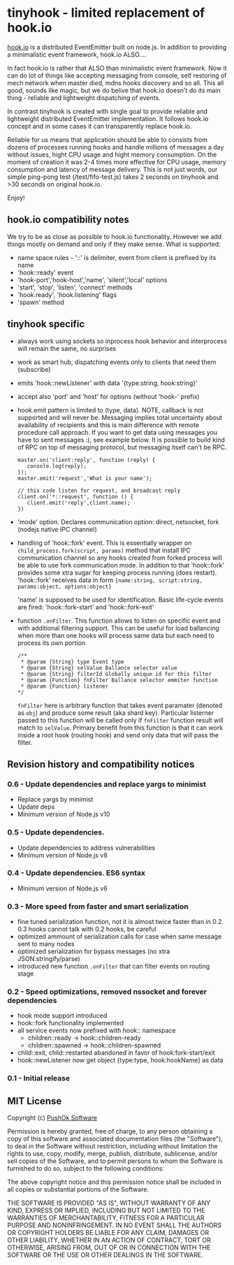 # tinyhook - limited replacement of hook.io

[hook.io](https://github.com/hookio) is a distributed
EventEmitter built on node.js. In addition to providing a
minimalistic event framework, hook.io ALSO....

In fact hook.io is rather that ALSO than minimalistic event
framework. Now it can do lot of things like accepting messaging
from console, self restoring of mech network when master died,
mdns hooks discovery and so all. This all good, sounds like magic, but
we do belive that hook.io doesn't do its main thing - reliable and
lightweight dispatching of events.

In contrast tinyhook is created with single goal to provide reliable
and lightweight distributed EventEmitter implementation. It follows
hook.io concept and in some cases it can transparently replace hook.io.

Reliable for us means that application should be able to consists from
dozens of processes running hooks and handle millions of messages a day
without issues, hight CPU usage and hight memory consumption. On the
moment of creation it was 2-4 times more effective for CPU usage, memory
consumption and latency of message delivery. This is not just words, our
simple ping-pong test (/test/fifo-test.js) takes 2 seconds on tinyhook
and >30 seconds on original hook.io.

Enjoy!

## hook.io compatibility notes
We try to be as close as possible to hook.io functionality. However we add things
mostly on demand and only if they make sense. What is supported:

* name space rules - '::' is delimiter, event from client is prefixed by its name
* 'hook::ready' event
* 'hook-port','hook-host','name', 'silent','local' options
* 'start', 'stop', 'listen', 'connect' methods
* 'hook.ready', 'hook.listening' flags
* 'spawn' method

## tinyhook specific

* always work using sockets so inprocess hook behavior and interprocess will remain the same, no surprises
* work as smart hub, dispatching events only to clients that need them (subscribe)
* emits 'hook::newListener' with data '{type:string, hook:string}'
* accept also 'port' and 'host' for options (without 'hook-' prefix)

*  hook.emit pattern is limited to (type, data). NOTE, callback is not
supported and will never be. Messaging implies total uncertainty about
availability of recipients and this is main difference with remote
procedure call approach. If you want to get data using messages you have
to sent messages :), see example below. It is possible to build kind of
RPC on top of messaging protocol, but messaging itself can't be RPC.

    ```
    master.on('client:reply', function (reply) {
       console.log(reply);
    });
    master.emit('request','What is your name');

    // this code listen for request, and broadcast reply
    client.on('*::request', function () {
       client.emit('reply',client.name);
    })
    ```

* 'mode' option. Declares communication option: direct, netsocket, fork (nodejs
native IPC channel)

* handling of 'hook::fork' event. This is essentially wrapper on
`child_process.fork(script, params)` method that install IPC communication
channel so any hooks created from forked process will be able to use fork
communication mode. In addition to that 'hook::fork' provides some xtra sugar
for keeping process running (does restart). 'hook::fork' receives data in form
`{name:string, script:string, params:object, options:object}`

  'name' is supposed to be used for identification. Basic life-cycle events are fired:
  'hook::fork-start' and 'hook::fork-exit'

* function `.onFilter`. This function allows to listen on specific event and with additional filtering support. This can be useful for load ballancing when more than one hooks will process same data but each need to process its own portion
    ```
    /**
     * @param {String} type Event type
     * @param {String} selValue Ballance selector value
     * @param {String} filterId Globally unique id for this filter
     * @param {Function} fnFilter Ballance selector emmiter function
     * @param {Function} listener
    */
    ```
    `fnFilter` here is arbitrary function that takes event paramater (denoted as `obj`) and produce some result (aka shard key). Particular listerner passed to this function will be called only if `fnFilter` function result will match to `selValue`. Primary benefit from this function is that it can work inside a root hook (routing hook) and send only data that will pass the filter.

## Revision history and compatibility notices

### 0.6 - Update dependencies and replace yargs to minimist

* Replace yargs by minimist
* Update deps
* Minimum version of Node.js v10

### 0.5 - Update dependencies.

* Update dependencies to address vulnerabilities
* Minimum version of Node.js v8

### 0.4 - Update dependencies. ES6 syntax

* Minimum version of Node.js v6

### 0.3 - More speed from faster and smart serialization

* fine tuned serialization function, not it is almost twice faster than in 0.2. 0.3 hooks cannot talk with 0.2 hooks, be careful
* optimized ammount of serialization calls for case when same message sent to many nodes
* optimized serialization for bypass messages (no xtra JSON.stringify/parse)
* introduced new function `.onFilter` that can filter events on routing stage

### 0.2 - Speed optimizations, removed nssocket and forever dependencies

* hook mode support introduced
* hook::fork functionality implemented
* all service events now prefixed with hook:: namespace
   * children::ready -> hook::children-ready
   * children::spawned -> hook::children-spawned
* child::exit, child::restarted abandoned in favor of hook:fork-start/exit
* hook::newListener now get object {type:type, hook:hookName} as data

### 0.1 - Initial release

## MIT License

Copyright (c) [PushOk Software](http://www.pushok.com)

Permission is hereby granted, free of charge, to any person obtaining a copy of this software and associated documentation files (the "Software"), to deal in the Software without restriction, including without limitation the rights to use, copy, modify, merge, publish, distribute, sublicense, and/or sell copies of the Software, and to permit persons to whom the Software is furnished to do so, subject to the following conditions:

The above copyright notice and this permission notice shall be included in all copies or substantial portions of the Software.

THE SOFTWARE IS PROVIDED "AS IS", WITHOUT WARRANTY OF ANY KIND, EXPRESS OR IMPLIED, INCLUDING BUT NOT LIMITED TO THE WARRANTIES OF MERCHANTABILITY, FITNESS FOR A PARTICULAR PURPOSE AND NONINFRINGEMENT. IN NO EVENT SHALL THE AUTHORS OR COPYRIGHT HOLDERS BE LIABLE FOR ANY CLAIM, DAMAGES OR OTHER LIABILITY, WHETHER IN AN ACTION OF CONTRACT, TORT OR OTHERWISE, ARISING FROM, OUT OF OR IN CONNECTION WITH THE SOFTWARE OR THE USE OR OTHER DEALINGS IN THE SOFTWARE.
